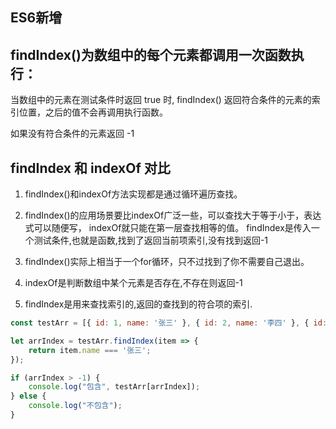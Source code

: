 ## ES6新增
## findIndex()为数组中的每个元素都调用一次函数执行：
当数组中的元素在测试条件时返回 true 时,
findIndex() 返回符合条件的元素的索引位置，之后的值不会再调用执行函数。

如果没有符合条件的元素返回 -1

## findIndex 和 indexOf 对比
1. findIndex()和indexOf方法实现都是通过循环遍历查找。

2. findIndex()的应用场景要比indexOf广泛一些，可以查找大于等于小于，表达式可以随便写，
indexOf就只能在第一层查找相等的值。
findIndex是传入一个测试条件,也就是函数,找到了返回当前项索引,没有找到返回-1

3. findIndex()实际上相当于一个for循环，只不过找到了你不需要自己退出。

4. indexOf是判断数组中某个元素是否存在,不存在则返回-1

5. findIndex是用来查找索引的,返回的查找到的符合项的索引.

```js
const testArr = [{ id: 1, name: '张三' }, { id: 2, name: '李四' }, { id: 3, name: '王五' }, { id: 2, name: '赵六' }]

let arrIndex = testArr.findIndex(item => {
    return item.name === '张三';
});

if (arrIndex > -1) {
    console.log("包含", testArr[arrIndex]);
} else {
    console.log("不包含");
}
```
